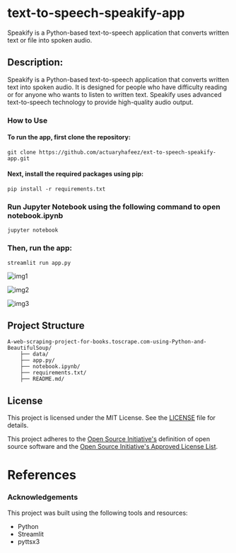 # text-to-speech-speakify-app
Speakify is a Python-based text-to-speech application that converts written text or file into spoken audio.

## Description: 

Speakify is a Python-based text-to-speech application that converts written text into spoken audio. It is designed for people who have difficulty reading or for anyone who wants to listen to written text. Speakify uses advanced text-to-speech technology to provide high-quality audio output. 

### How to Use
#### To run the app, first clone the repository:
    git clone https://github.com/actuaryhafeez/ext-to-speech-speakify-app.git
#### Next, install the required packages using pip:
    pip install -r requirements.txt
### Run Jupyter Notebook using the following command to open notebook.ipynb
    jupyter notebook
    
### Then, run the app:
    streamlit run app.py

![img1](https://user-images.githubusercontent.com/55107467/235142652-f7c4f1bc-0cea-417a-95e6-5b8b2c3bc423.png)

![img2](https://user-images.githubusercontent.com/55107467/235142688-def8664d-9fea-4157-b0ba-b719d468d65e.png)

![img3](https://user-images.githubusercontent.com/55107467/235142731-8b83f28d-4cb7-48df-8295-3ae7c79f5d4b.png)

## Project Structure 

    A-web-scraping-project-for-books.toscrape.com-using-Python-and-BeautifulSoup/
        ├── data/
        ├── app.py/
        ├── notebook.ipynb/
        ├── requirements.txt/
        ├── README.md/

## License

This project is licensed under the MIT License. See the [LICENSE](LICENSE) file for details.

This project adheres to the [Open Source Initiative's](https://opensource.org) definition of open source software and the [Open Source Initiative's Approved License List](https://opensource.org/licenses/alphabetical).


# References

### Acknowledgements
This project was built using the following tools and resources:

* Python
* Streamlit
* pyttsx3
